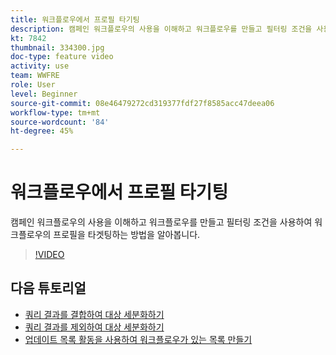 ```yaml
---
title: 워크플로우에서 프로필 타기팅
description: 캠페인 워크플로우의 사용을 이해하고 워크플로우를 만들고 필터링 조건을 사용하여 워크플로우의 프로필을 타겟팅하는 방법을 알아봅니다.
kt: 7842
thumbnail: 334300.jpg
doc-type: feature video
activity: use
team: WWFRE
role: User
level: Beginner
source-git-commit: 08e46479272cd319377fdf27f8585acc47deea06
workflow-type: tm+mt
source-wordcount: '84'
ht-degree: 45%

---
```


# 워크플로우에서 프로필 타기팅

캠페인 워크플로우의 사용을 이해하고 워크플로우를 만들고 필터링 조건을 사용하여 워크플로우의 프로필을 타겟팅하는 방법을 알아봅니다.

>[!VIDEO](https://video.tv.adobe.com/v/334300?quality=12)

## 다음 튜토리얼

* [쿼리 결과를 결합하여 대상 세분화하기](/help/process-management/refine-targets-by-combining-query-results.md)
* [쿼리 결과를 제외하여 대상 세분화하기](/help/process-management/refine-targets-by-excluding-query-results.md)
* [업데이트 목록 활동을 사용하여 워크플로우가 있는 목록 만들기](/help/process-management/use-the-update-list-activity.md)
